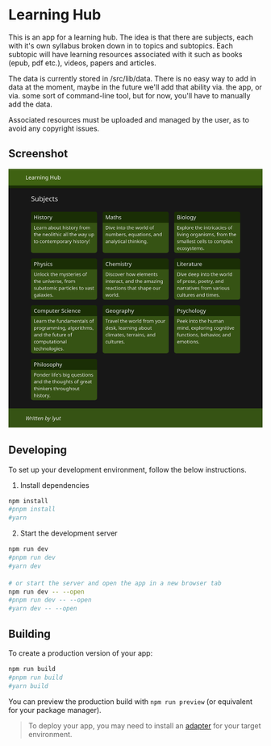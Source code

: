 # Learning Hub

This is an app for a learning hub. The idea is that there are subjects, each with it's own syllabus broken down in to topics and subtopics. Each subtopic will have learning resources associated with it such as books (epub, pdf etc.), videos, papers and articles.

The data is currently stored in /src/lib/data. There is no easy way to add in data at the moment, maybe in the future we'll add that ability via. the app, or via. some sort of command-line tool, but for now, you'll have to manually add the data.

Associated resources must be uploaded and managed by the user, as to avoid any copyright issues.

## Screenshot

![A screenshot of the subjects page on Learning Hub](screenshot.png)

## Developing

To set up your development environment, follow the below instructions.

1. Install dependencies

```bash
npm install
#pnpm install
#yarn
```

2. Start the development server

```bash
npm run dev
#pnpm run dev
#yarn dev

# or start the server and open the app in a new browser tab
npm run dev -- --open
#pnpm run dev -- --open
#yarn dev -- --open
```

## Building

To create a production version of your app:

```bash
npm run build
#pnpm run build
#yarn build
```

You can preview the production build with `npm run preview` (or equivalent for your package manager).

> To deploy your app, you may need to install an [adapter](https://kit.svelte.dev/docs/adapters) for your target environment.
